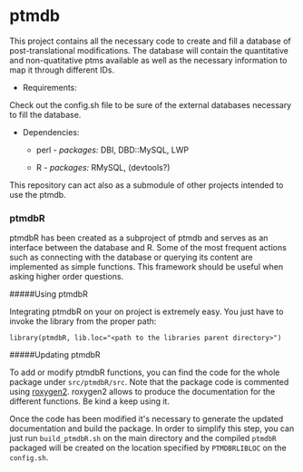 # ptmdb


This project contains all the necessary code to create and fill a database of post-translational modifications. The database will contain the quantitative and non-quatitative ptms available as well as the necessary information to map it through different IDs.

* Requirements:

Check out the config.sh file to be sure of the external databases necessary to fill the database.

* Dependencies:

	* perl - *packages:* DBI, DBD::MySQL, LWP

	* R - *packages:* RMySQL, (devtools?)

This repository can act also as a submodule of other projects intended to use the ptmdb.



### ptmdbR


ptmdbR has been created as a subproject of ptmdb and serves as an interface between the database and R. Some of the most frequent actions such as connecting with the database or querying its content are implemented as simple functions. This framework should be useful when asking higher order questions.


#####Using ptmdbR

Integrating ptmdbR on your on project is extremely easy. You just have to invoke the library from the proper path:

	library(ptmdbR, lib.loc="<path to the libraries parent directory>")


#####Updating ptmdbR

To add or modify ptmdbR functions, you can find the code for the whole package under ``src/ptmdbR/src``. Note that the package code is commented using [roxygen2](https://github.com/yihui/roxygen2). roxygen2 allows to produce the documentation for the different functions. Be kind a keep using it.

Once the code has been modified it's necessary to generate the updated documentation and build the package. In order to simplify this step, you can just run ``build_ptmdbR.sh`` on the main directory and the compiled ``ptmdbR`` packaged will be created on the location specified by ``PTMDBRLIBLOC`` on the ``config.sh``.